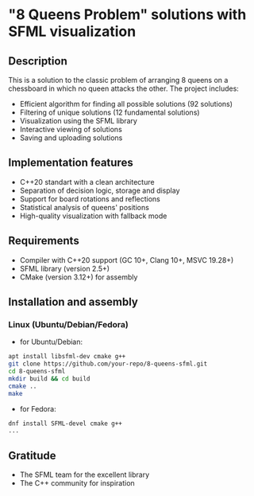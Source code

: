 # "8 Queens Problem" solutions with SFML visualization

## Description

This is a solution to the classic problem of arranging 8 queens on a chessboard in which no queen attacks the other. 
The project includes:
- Efficient algorithm for finding all possible solutions (92 solutions)
- Filtering of unique solutions (12 fundamental solutions)
- Visualization using the SFML library
- Interactive viewing of solutions
- Saving and uploading solutions

## Implementation features

- C++20 standart with a clean architecture
- Separation of decision logic, storage and display
- Support for board rotations and reflections
- Statistical analysis of queens' positions
- High-quality visualization with fallback mode

## Requirements

- Compiler with C++20 support (GC 10+, Clang 10+, MSVC 19.28+)
- SFML library (version 2.5+)
- CMake (version 3.12+) for assembly

## Installation and assembly

### Linux (Ubuntu/Debian/Fedora)

- for Ubuntu/Debian:
```bash
apt install libsfml-dev cmake g++ 
git clone https://github.com/your-repo/8-queens-sfml.git
cd 8-queens-sfml
mkdir build && cd build
cmake ..
make
```

- for Fedora: 
```bash
dnf install SFML-devel cmake g++ 
...
```

## Gratitude

- The SFML team for the excellent library
- The C++ community for inspiration
